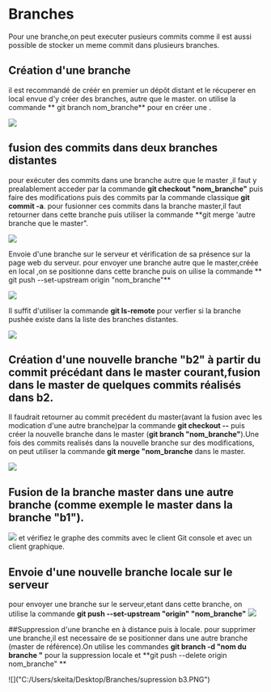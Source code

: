 # Branches
Pour une branche,on peut executer pusieurs commits comme il est aussi possible de stocker un meme commit dans  plusieurs branches.

## Création d'une branche 
il est recommandé de créér en premier un dépôt distant et le récuperer en local envue d'y créer des branches, autre que le master.
on utilise la commande ** git branch nom_branche** pour en créer une .

![](""C:/Users/skeita/Desktop/Branches/creation_branche.PNG")

## fusion des commits dans deux branches distantes

pour exécuter des commits dans une branche autre que le master ,il faut y prealablement acceder par la commande 
**git checkout "nom_branche"** puis faire des modifications puis des commits par la commande classique **git commit -a**.
pour fusionner  ces commits dans la branche  master,il faut retourner dans cette branche puis utiliser la commande
**git merge 'autre branche que le master".

![]("C:/Users/skeita/Desktop/Branches/comit_branches_b1_merges_branches.PNG")

Envoie d'une branche sur le serveur et vérification de sa présence sur la page web du serveur.
pour envoyer une branche autre que le master,créée en local ,on se positionne dans cette branche puis on uilise la commande
** git push --set-upstream origin "nom_branche"**

![]("C:/Users/skeita/Desktop/Branches/push_b1.PNG")

Il suffit d'utiliser la commande **git ls-remote** pour verfier si la branche pushée existe dans la liste des branches distantes.

![](""C:/Users/skeita/Desktop/Branches/verication_pushBranche.PNG")

## Création d'une nouvelle branche "b2" à partir du commit précédant dans le master courant,fusion dans le master de quelques commits réalisés dans b2. 
Il faudrait retourner au commit precédent du master(avant la fusion avec les modication d'une autre branche)par la commande 
**git checkout --** puis créer la nouvelle branche dans le master (**git branch "nom_branche"**).Une fois des commits realisés dans la nouvelle branche sur des modifications, on peut utiliser la commande **git merge "nom_branche** dans le master.

![](""C:/Users/skeita/Desktop/Branches/b3_merge.PNG")

## Fusion  de la branche  master dans une autre branche (comme exemple le master dans la branche "b1").

![](""C:/Users/skeita/Desktop/Branches/")
et vérifiez le graphe des commits avec le client Git console et avec un client graphique.

## Envoie d'une nouvelle branche  locale sur le serveur
pour envoyer une branche sur le serveur,etant dans cette branche, on utilise la commande **git push --set-upstream "origin" "nom_branche"**
![]("C:/Users/skeita/Desktop/Branches/pushb3.PNG")

##Suppression d'une branche en à distance puis à locale.
pour supprimer une branche,il est necessaire de se positionner dans une autre branche (master de référence).On utilise les commandes **git branch -d "nom du branche "** pour la suppression locale et **git push --delete origin nom_branche" **

![]("C:/Users/skeita/Desktop/Branches/supression b3.PNG")
